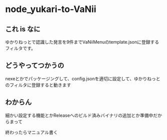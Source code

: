 # node_yukari-to-VaNii

## これ is なに

ゆかりねっとで認識した発言を9件までVaNiiMenuのtemplate.jsonに登録するフィルタです。

## どうやってつかうの

nexeとかでパッケージングして、config.jsonを適切に設定して、ゆかりねっとのフィルタに登録すると動きます

## わからん

細かい設定する機能とかReleaseへのビルド済みバイナリの追加とか準備中だからまって

終わったらマニュアル書く
